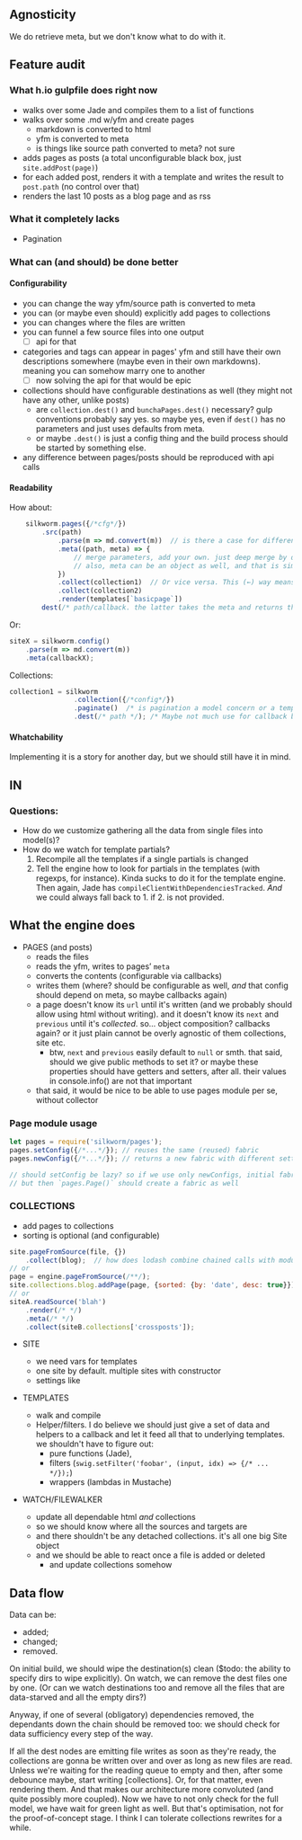 ## Agnosticity

We do retrieve meta, but we don't know what to do with it.

## Feature audit

### What h.io gulpfile does right now
- walks over some Jade and compiles them to a list of functions
- walks over some .md w/yfm and create pages
    - markdown is converted to html
    - yfm is converted to meta
    - is things like source path converted to meta? not sure
- adds pages as posts (a total unconfigurable black box, just `site.addPost(page)`)
- for each added post, renders it with a template and writes the result to `post.path` (no control over that)
- renders the last 10 posts as a blog page and as rss

### What it completely lacks
- Pagination

### What can (and should) be done better

#### Configurability
- you can change the way yfm/source path is converted to meta
- you can (or maybe even should) explicitly add pages to collections
- you can changes where the files are written
- you can funnel a few source files into one output
    - [ ] api for that
- categories and tags can appear in pages' yfm and still have their own descriptions somewhere (maybe even in their own markdowns). meaning you can somehow marry one to another
    - [ ] now solving the api for that would be epic
- collections should have configurable destinations as well (they might not have any other, unlike posts)
    - are `collection.dest()` and `bunchaPages.dest()` necessary? gulp conventions probably say yes. so maybe yes, even if `dest()` has no parameters and just uses defaults from meta.
    - or maybe `.dest()` is just a config thing and the build process should be started by something else.
- any difference between pages/posts should be reproduced with api calls


#### Readability

How about:

```js
    silkworm.pages({/*cfg*/})
        .src(path)
            .parse(m => md.convert(m))  // is there a case for different markup parsers on different source paths?
            .meta((path, meta) => {
                // merge parameters, add your own. just deep merge by default
                // also, meta can be an object as well, and that is simply merged in    
            })
            .collect(collection1)  // Or vice versa. This (←) way means collections are already created, which might be ok.
            .collect(collection2)
            .render(templates[`basicpage`])
        dest(/* path/callback. the latter takes the meta and returns the path */);
```

Or:

```js
siteX = silkworm.config()
    .parse(m => md.convert(m))
    .meta(callbackX);
```

Collections:

```js
collection1 = silkworm
                .collection({/*config*/})
                .paginate()  /* is pagination a model concern or a template concern? what would Jekyll do? */ 
                .dest(/* path */); /* Maybe not much use for callback because there's no source meta this callback should process. Still we have to check if the dest. path is present for both pages and collections */
```

#### Whatchability

Implementing it is a story for another day, but we should still have it in mind.

## IN

### Questions:
- How do we customize gathering all the data from single files into model(s)?
- How do we watch for template partials?
    1. Recompile all the templates if a single partials is changed
    2. Tell the engine how to look for partials in the templates (with regexps, for instance). Kinda sucks to do it for the template engine. Then again, Jade has `compileClientWithDependenciesTracked`. _And_ we could always fall back to 1. if 2. is not provided.


## What the engine does
- PAGES (and posts)
    - reads the files
    - reads the yfm, writes to pages’ `meta`
    - converts the contents (configurable via callbacks)
    - writes them (where? should be configurable as well, _and_ that config should depend on meta, so maybe callbacks again)
    - a page doesn't know its `url` until it's written (and we probably should allow using html without writing). and it doesn't know its `next` and `previous` until it's _collected_. so... object composition? callbacks again? or it just plain cannot be overly agnostic of them collections, site etc.
        - btw, `next` and `previous` easily default to `null` or smth. that said, should we give public methods to set it? or maybe these properties should have getters and setters, after all. their values in console.info() are not that important
    - that said, it would be nice to be able to use pages module per se, without collector

### Page module usage

```js
let pages = require('silkworm/pages');
pages.setConfig({/*...*/}); // reuses the same (reused) fabric
pages.newConfig({/*...*/}); // returns a new fabric with different settings

// should setConfig be lazy? so if we use only newConfigs, initial fabric doesn't go unused
// but then `pages.Page()` should create a fabric as well
```


### COLLECTIONS
- add pages to collections
- sorting is optional (and configurable)

```js
site.pageFromSource(file, {})
    .collect(blog);  // how does lodash combine chained calls with modularity?
// or
page = engine.pageFromSource(/**/);
site.collections.blog.addPage(page, {sorted: {by: 'date', desc: true}});
// or
siteA.readSource('blah')
    .render(/* */)
    .meta(/* */)
    .collect(siteB.collections['crossposts']);
```

- SITE
    - we need vars for templates
    - one site by default. multiple sites with constructor
    - settings like

- TEMPLATES
    - walk and compile
    - Helper/filters. I do believe we should just give a set of data and helpers to a callback and let it feed all that to underlying templates. we shouldn't have to figure out:
        - pure functions (Jade),
        - filters (`swig.setFilter('foobar', (input, idx) => {/* ... */});`)
        - wrappers (lambdas in Mustache)

- WATCH/FILEWALKER
    - update all dependable html _and_ collections
    - so we should know where all the sources and targets are
    - and there shouldn't be any detached collections. it's all one big Site object
    - and we should be able to react once a file is added or deleted
        - and update collections somehow

## Data flow

Data can be:
- added;
- changed;
- removed.

On initial build, we should wipe the destination(s) clean ($todo: the ability to specify dirs to wipe explicitly). On watch, we can remove the dest files one by one.
(Or can we watch destinations too and remove all the files that are data-starved and all the empty dirs?)

Anyway, if one of several (obligatory) dependencies removed, the dependants down the chain should be removed too: we should check for data sufficiency every step of the way. 

If all the dest nodes are emitting file writes as soon as they're ready, the collections are gonna be written over and over as long as new files are read. Unless we're waiting for the reading queue to empty and then, after some debounce maybe, start writing [collections]. Or, for that matter, even rendering them.
And that makes our architecture more convoluted (and quite possibly more coupled). Now we have to not only check for the full model, we have wait for green light as well.
But that's optimisation, not for the proof-of-concept stage. I think I can tolerate collections rewrites for a while.

